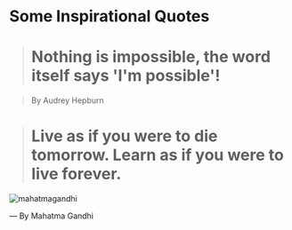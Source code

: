 # Some Inspirational Quotes

> # Nothing is impossible, the word itself says 'I'm possible'!  

>  By Audrey Hepburn



> # Live as if you were to die tomorrow. Learn as if you were to live forever.


![mahatmagandhi](https://user-images.githubusercontent.com/10678180/35787184-f9d555aa-09f1-11e8-8e95-ad6aa2274acd.jpg)

― By Mahatma Gandhi
